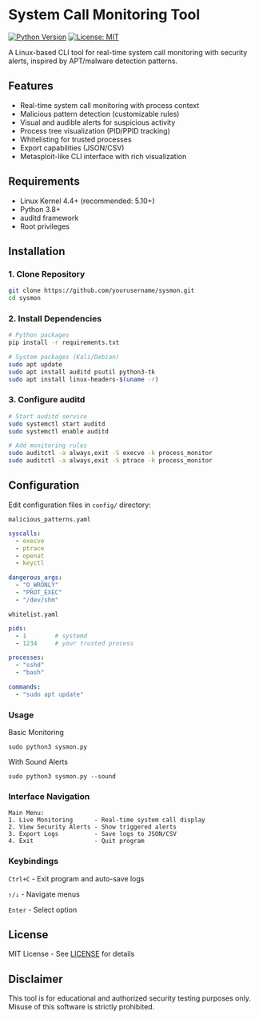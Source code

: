 # System Call Monitoring Tool

[![Python Version](https://img.shields.io/badge/Python-3.8%2B-blue)](https://www.python.org/)
[![License: MIT](https://img.shields.io/badge/License-MIT-yellow.svg)](https://opensource.org/licenses/MIT)

A Linux-based CLI tool for real-time system call monitoring with security alerts, inspired by APT/malware detection patterns.

## Features

- Real-time system call monitoring with process context
- Malicious pattern detection (customizable rules)
- Visual and audible alerts for suspicious activity
- Process tree visualization (PID/PPID tracking)
- Whitelisting for trusted processes
- Export capabilities (JSON/CSV)
- Metasploit-like CLI interface with rich visualization

## Requirements

- Linux Kernel 4.4+ (recommended: 5.10+)
- Python 3.8+
- auditd framework
- Root privileges

## Installation

### 1. Clone Repository
```bash
git clone https://github.com/yourusername/sysmon.git
cd sysmon
```
### 2. Install Dependencies
```bash
# Python packages
pip install -r requirements.txt

# System packages (Kali/Debian)
sudo apt update
sudo apt install auditd psutil python3-tk
sudo apt install linux-headers-$(uname -r)
```
### 3. Configure auditd
```bash
# Start auditd service
sudo systemctl start auditd
sudo systemctl enable auditd

# Add monitoring rules
sudo auditctl -a always,exit -S execve -k process_monitor
sudo auditctl -a always,exit -S ptrace -k process_monitor
```
## Configuration
Edit configuration files in `config/` directory:

`malicious_patterns.yaml`
```yaml
syscalls:
  - execve
  - ptrace
  - openat
  - keyctl

dangerous_args:
  - "O_WRONLY"
  - "PROT_EXEC"
  - "/dev/shm"
```

`whitelist.yaml`
```yaml
pids:
  - 1        # systemd
  - 1234     # your trusted process

processes:
  - "sshd"
  - "bash"

commands:
  - "sudo apt update"
```
### Usage
Basic Monitoring
```
sudo python3 sysmon.py
```
With Sound Alerts
```
sudo python3 sysmon.py --sound
```
### Interface Navigation
```
Main Menu:
1. Live Monitoring      - Real-time system call display
2. View Security Alerts - Show triggered alerts
3. Export Logs          - Save logs to JSON/CSV
4. Exit                 - Quit program
```
### Keybindings

`Ctrl+C` - Exit program and auto-save logs

`↑/↓` - Navigate menus

`Enter` - Select option

## License
MIT License - See [LICENSE](./LICENSE) for details

## Disclaimer
This tool is for educational and authorized security testing purposes only. Misuse of this software is strictly prohibited.
